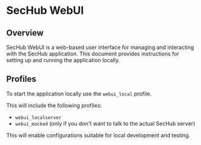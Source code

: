 <!-- SPDX-License-Identifier: MIT -->

# SecHub WebUI

## Overview

SecHub WebUI is a web-based user interface for managing and interacting with the SecHub application. This document provides instructions for setting up and running the application locally.

## Profiles

To start the application locally use the `webui_local` profile.

This will include the following profiles:

- `webui_localserver`
- `webui_mocked` (only if you don't want to talk to the actual SecHub server)

This will enable configurations suitable for local development and testing.



